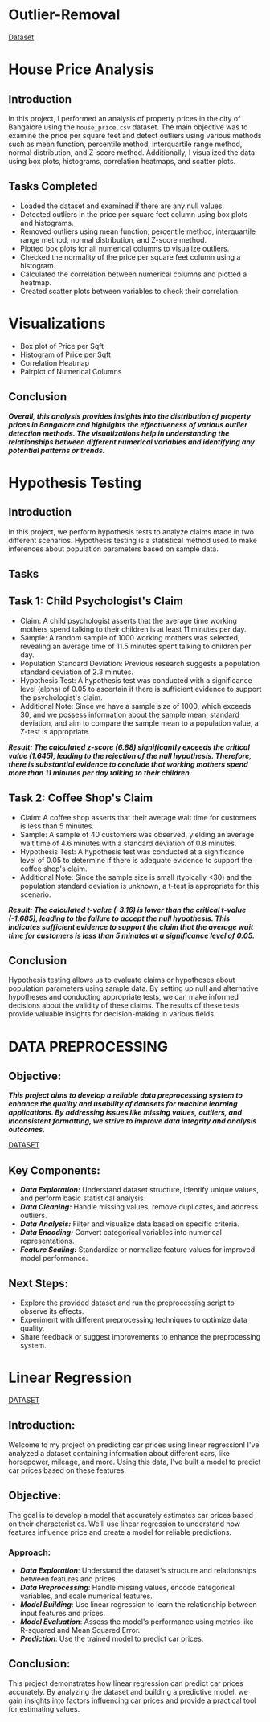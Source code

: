 # Outlier-Removal
[Dataset](https://drive.google.com/drive/folders/11Vd9c1flngkjCtnyJBET4z5421RQjA_o?usp=sharing)
# House Price Analysis

## Introduction
In this project, I performed an analysis of property prices in the city of Bangalore using the `house_price.csv` dataset. The main objective was to examine the price per square feet and detect outliers using various methods such as mean function, percentile method, interquartile range method, normal distribution, and Z-score method. Additionally, I visualized the data using box plots, histograms, correlation heatmaps, and scatter plots.

## Tasks Completed
- Loaded the dataset and examined if there are any null values.
- Detected outliers in the price per square feet column using box plots and histograms.
- Removed outliers using mean function, percentile method, interquartile range method, normal distribution, and Z-score method.
- Plotted box plots for all numerical columns to visualize outliers.
- Checked the normality of the price per square feet column using a histogram.
- Calculated the correlation between numerical columns and plotted a heatmap.
- Created scatter plots between variables to check their correlation.

# Visualizations
- Box plot of Price per Sqft
- Histogram of Price per Sqft
- Correlation Heatmap
- Pairplot of Numerical Columns

## Conclusion
***Overall, this analysis provides insights into the distribution of property prices in Bangalore and highlights the effectiveness of various outlier detection methods. The visualizations help in understanding the relationships between different numerical variables and identifying any potential patterns or trends.***




# Hypothesis Testing

## Introduction
In this project, we perform hypothesis tests to analyze claims made in two different scenarios. Hypothesis testing is a statistical method used to make inferences about population parameters based on sample data. 

## Tasks
## Task 1: Child Psychologist's Claim

- Claim: A child psychologist asserts that the average time working mothers spend talking to their children is at least 11 minutes per day.
- Sample: A random sample of 1000 working mothers was selected, revealing an average time of 11.5 minutes spent talking to children per day.
- Population Standard Deviation: Previous research suggests a population standard deviation of 2.3 minutes.
- Hypothesis Test: A hypothesis test was conducted with a significance level (alpha) of 0.05 to ascertain if there is sufficient evidence to support the psychologist's claim.
- Additional Note: Since we have a sample size of 1000, which exceeds 30, and we possess information about the sample mean, standard deviation, and aim to compare the sample mean to a 
  population value, a Z-test is appropriate.

***Result: The calculated z-score (6.88) significantly exceeds the critical value (1.645), leading to the rejection of the null hypothesis. Therefore, there is substantial evidence to conclude that working mothers spend more than 11 minutes per day talking to their children.***

## Task 2: Coffee Shop's Claim

- Claim: A coffee shop asserts that their average wait time for customers is less than 5 minutes.
- Sample: A sample of 40 customers was observed, yielding an average wait time of 4.6 minutes with a standard deviation of 0.8 minutes.
- Hypothesis Test: A hypothesis test was conducted at a significance level of 0.05 to determine if there is adequate evidence to support the coffee shop's claim.
- Additional Note: Since the sample size is small (typically <30) and the population standard deviation is unknown, a t-test is appropriate for this scenario.

***Result: The calculated t-value (-3.16) is lower than the critical t-value (-1.685), leading to the failure to accept the null hypothesis. This indicates sufficient evidence to support the claim that the average wait time for customers is less than 5 minutes at a significance level of 0.05.***

## Conclusion
Hypothesis testing allows us to evaluate claims or hypotheses about population parameters using sample data. By setting up null and alternative hypotheses and conducting appropriate tests, we can make informed decisions about the validity of these claims. The results of these tests provide valuable insights for decision-making in various fields.


# DATA PREPROCESSING

## Objective:
***This project aims to develop a reliable data preprocessing system to enhance the quality and usability of datasets for machine learning applications. By addressing issues like missing values, outliers, and inconsistent formatting, we strive to improve data integrity and analysis outcomes.***

[DATASET](https://drive.google.com/drive/folders/18rpobr58R_e8zrp26Nk1ievYmhHB7_kT?usp=sharing)

## Key Components:
- ***Data Exploration:*** Understand dataset structure, identify unique values, and perform basic statistical analysis
- ***Data Cleaning:*** Handle missing values, remove duplicates, and address outliers.
- ***Data Analysis:*** Filter and visualize data based on specific criteria.
- ***Data Encoding:*** Convert categorical variables into numerical representations.
- ***Feature Scaling:*** Standardize or normalize feature values for improved model performance.

## Next Steps:
- Explore the provided dataset and run the preprocessing script to observe its effects.
- Experiment with different preprocessing techniques to optimize data quality.
- Share feedback or suggest improvements to enhance the preprocessing system.

# Linear Regression

[DATASET](https://drive.google.com/file/d/1aZp__A7mMpewcLwGbopkxQIKTG03vd41/view?usp=sharing)

## Introduction:

Welcome to my project on predicting car prices using linear regression! I've analyzed a dataset containing information about different cars, like horsepower, mileage, and more. Using this data, I've built a model to predict car prices based on these features.

## Objective:

The goal is to develop a model that accurately estimates car prices based on their characteristics. We'll use linear regression to understand how features influence price and create a model for reliable predictions.

### Approach:

- ***Data Exploration***: Understand the dataset's structure and relationships between features and prices.
- ***Data Preprocessing***: Handle missing values, encode categorical variables, and scale numerical features.
- ***Model Building***: Use linear regression to learn the relationship between input features and prices.
- ***Model Evaluation***: Assess the model's performance using metrics like R-squared and Mean Squared Error.
- ***Prediction***: Use the trained model to predict car prices.

## Conclusion:

This project demonstrates how linear regression can predict car prices accurately. By analyzing the dataset and building a predictive model, we gain insights into factors influencing car prices and provide a practical tool for estimating values.

